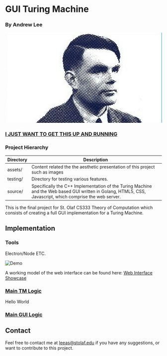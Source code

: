 # GUI Turing Machine

### By Andrew Lee

![](assets/cover.png)



### [I JUST WANT TO GET THIS UP AND RUNNING](Quickstart.md)


### Project Hierarchy

| 	Directory   | Description 	                                                               				|
| ------------- | ----------------------------------------------------------------------------------------- |
| assets/  | Content related the the aesthetic presentation of this project such as images  |
| testing/  | Directory for testing various features.  |
| source/  | Specifically the C++ Implementation of the Turing Machine and the Web based GUI written in Golang, HTML5, CSS, Javascript, which comprise the web server.


This is the final project for St. Olaf CS333 Theory of Computation which consists of creating a full GUI implementation for a Turing Machine.

## Implementation

### Tools
Electron/Node ETC.

![Demo](assets/UI.PNG)

A working model of the web interface can be found here: [Web Interface Showcase](https://atomicalarmui.herokuapp.com/)


### [Main TM Logic](source/tm/turingmachine.cpp)
Hello World

### [Main GUI Logic](source/gui/)

## Contact
Feel free to contact me at [leeas@stolaf.edu](mailto:leeas@stolaf.edu) if you have any suggestions, or want to contribute to this project.

